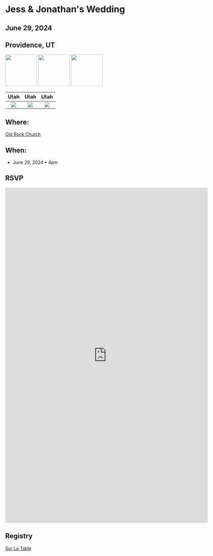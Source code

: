# Jess & Jonathan's Wedding
## June 29, 2024
## Providence, UT

<p float="left">
  <img src="/pictures/summer_utah_1.jpg" width="100" />
  <img src="/pictures/summer_utah_2.jpg" width="100" /> 
  <img src="/pictures/summer_utah_4.jpg" width="100" /> 
</p>

Utah             |  Utah  |  Utah
:-------------------------:|:-------------------------:|:-------------------------:
![](/pictures/summer_utah_1.jpg)  |  ![](/pictures/summer_utah_2.jpg) |  ![](/pictures/summer_utah_3.jpg)

## Where: 
[Old Rock Church](https://oldrockchurch.com/)

## When:
- June 29, 2024 • 4pm

## RSVP

<iframe src="https://docs.google.com/forms/d/e/1FAIpQLSdg0v7PWcbjbDapeu2auTm6qU7A0672k2GflRwkfPhxafHpbA/viewform?embedded=true" width="640" height="1061" frameborder="0" marginheight="0" marginwidth="0">Loading…</iframe>

## Registry
[Sur La Table](https://www.surlatable.com/giftregistry-customershow?ID=e053e5c99d8ffa8adfd72d7991)
